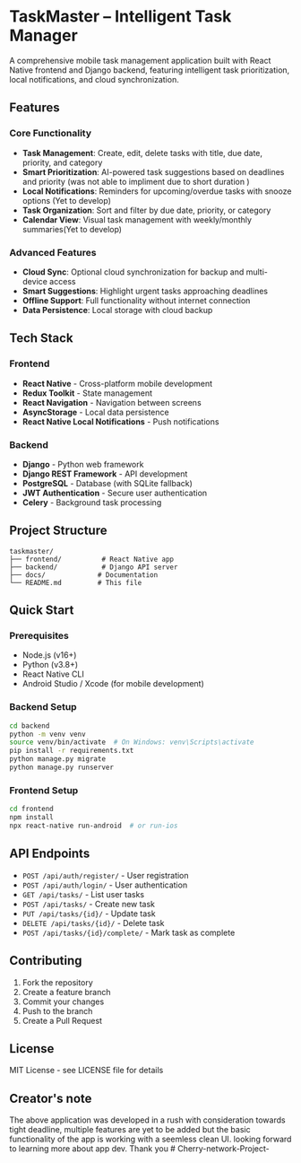 # TaskMaster – Intelligent Task Manager

A comprehensive mobile task management application built with React Native frontend and Django backend, featuring intelligent task prioritization, local notifications, and cloud synchronization.

## Features

### Core Functionality
- **Task Management**: Create, edit, delete tasks with title, due date, priority, and category
- **Smart Prioritization**: AI-powered task suggestions based on deadlines and priority (was not able to impliment due to short duration )
- **Local Notifications**: Reminders for upcoming/overdue tasks with snooze options (Yet to develop)
- **Task Organization**: Sort and filter by due date, priority, or category
- **Calendar View**: Visual task management with weekly/monthly summaries(Yet to develop)

### Advanced Features
- **Cloud Sync**: Optional cloud synchronization for backup and multi-device access
- **Smart Suggestions**: Highlight urgent tasks approaching deadlines
- **Offline Support**: Full functionality without internet connection
- **Data Persistence**: Local storage with cloud backup

## Tech Stack

### Frontend
- **React Native** - Cross-platform mobile development
- **Redux Toolkit** - State management
- **React Navigation** - Navigation between screens
- **AsyncStorage** - Local data persistence
- **React Native Local Notifications** - Push notifications

### Backend
- **Django** - Python web framework
- **Django REST Framework** - API development
- **PostgreSQL** - Database (with SQLite fallback)
- **JWT Authentication** - Secure user authentication
- **Celery** - Background task processing

## Project Structure

```
taskmaster/
├── frontend/          # React Native app
├── backend/           # Django API server
├── docs/             # Documentation
└── README.md         # This file
```

## Quick Start

### Prerequisites
- Node.js (v16+)
- Python (v3.8+)
- React Native CLI
- Android Studio / Xcode (for mobile development)

### Backend Setup
```bash
cd backend
python -m venv venv
source venv/bin/activate  # On Windows: venv\Scripts\activate
pip install -r requirements.txt
python manage.py migrate
python manage.py runserver
```

### Frontend Setup
```bash
cd frontend
npm install
npx react-native run-android  # or run-ios
```

## API Endpoints

- `POST /api/auth/register/` - User registration
- `POST /api/auth/login/` - User authentication
- `GET /api/tasks/` - List user tasks
- `POST /api/tasks/` - Create new task
- `PUT /api/tasks/{id}/` - Update task
- `DELETE /api/tasks/{id}/` - Delete task
- `POST /api/tasks/{id}/complete/` - Mark task as complete

## Contributing

1. Fork the repository
2. Create a feature branch
3. Commit your changes
4. Push to the branch
5. Create a Pull Request

## License

MIT License - see LICENSE file for details 

## Creator's note

The above application was developed in a rush with consideration towards tight deadline, multiple features are yet to be added but the basic functionality of the app is working with a seemless clean UI.
looking forward to learning more about app dev.
Thank you #   C h e r r y - n e t w o r k - P r o j e c t -  
 
